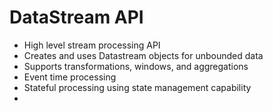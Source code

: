 # DataStream API

- High level stream processing API
- Creates and uses Datastream objects for unbounded data
- Supports transformations, windows, and aggregations
- Event time processing
- Stateful processing using state management capability
- 